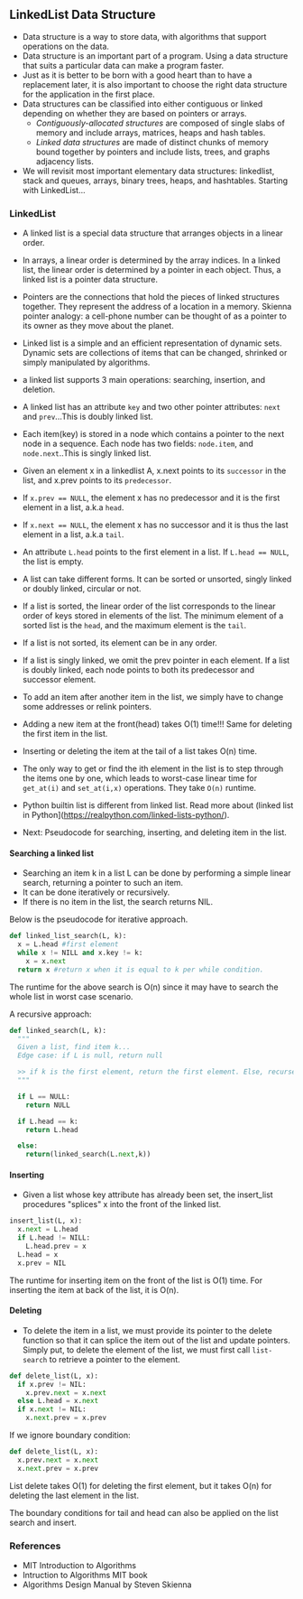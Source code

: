 ## LinkedList Data Structure

* Data structure is a way to store data, with algorithms that support operations on the data. 
* Data structure is an important part of a program. Using a data structure that suits a particular data can make a program faster.
* Just as it is better to be born with a good heart than to have a replacement later, it is also important to choose the right data structure for the application in the first place. 
* Data structures can be classified into either contiguous or linked depending on whether they are based on pointers or arrays. 
  * *Contiguously-allocated structures* are composed of single slabs of memory and include arrays, matrices, heaps and hash tables. 
  * *Linked data structures* are made of distinct chunks of memory bound together by pointers and include lists, trees, and graphs adjacency lists. 
* We will revisit most important elementary data structures: linkedlist, stack and queues, arrays, binary trees, heaps, and hashtables. Starting with LinkedList...

### LinkedList

* A linked list is a special data structure that arranges objects in a linear order. 
* In arrays, a linear order is determined by the array indices. In a linked list, the linear order is determined by a pointer in each object. Thus, a linked list is a pointer data structure.
* Pointers are the connections that hold the pieces of linked structures together. They represent the address of a location in a memory. Skienna pointer analogy: a cell-phone number can be thought of as a pointer to its owner as they move about the planet.
* Linked list is a simple and an efficient representation of dynamic sets. Dynamic sets are collections of items that can be changed, shrinked or simply manipulated by algorithms.
* a linked list supports 3 main operations: searching, insertion, and deletion. 
* A linked list has an attribute `key` and two other pointer attributes: `next` and `prev`...This is doubly linked list.
* Each item(key) is stored in a node which contains a pointer to the next node in a sequence. Each node has two fields: `node.item`, and `node.next`..This is singly linked list.
* Given an element x in a linkedlist A, x.next points to its `successor` in the list, and x.prev points to its `predecessor`.
* If `x.prev == NULL`, the element x has no predecessor and it is the first element in a list, a.k.a `head`. 
* If `x.next == NULL`, the element x has no successor and it is thus the last element in a list, a.k.a `tail`. 
* An attribute `L.head` points to the first element in a list. If `L.head == NULL`, the list is empty. 
* A list can take different forms. It can be sorted or unsorted, singly linked or doubly linked, circular or not. 
* If a list is sorted, the linear order of the list corresponds to the linear order of keys stored in elements of the list. The minimum element of a sorted list is the `head`, and the maximum element is the `tail`. 
* If a list is not sorted, its element can be in any order.
* If a list is singly linked, we omit the prev pointer in each element. If a list is doubly linked, each node points to both its predecessor and successor element.
* To add an item after another item in  the list, we simply have to change some addresses or relink pointers.
* Adding a new item at the front(head) takes O(1) time!!! Same for deleting the first item in the list.
* Inserting or deleting the item at the tail of a list takes O(n) time.
* The only way to get or find the ith element in the list is to step through the items one by one, which leads to worst-case linear time for `get_at(i)` and `set_at(i,x)` operations. They take `O(n)` runtime.
* Python builtin list is different from linked list. Read more about (linked list in Python](https://realpython.com/linked-lists-python/).

* Next: Pseudocode for searching, inserting, and deleting item in the list.

#### Searching a linked list

* Searching an item k in a list L can be done by performing a simple linear search, returning a pointer to such an item.
* It can be done iteratively or recursively. 
* If there is no item in the list, the search returns NIL. 

Below is the pseudocode for iterative approach.

```python
def linked_list_search(L, k):
  x = L.head #first element
  while x != NILL and x.key != k:
    x = x.next
  return x #return x when it is equal to k per while condition.
  ```

The runtime for the above search is O(n) since it may have to search the whole list in worst case scenario.

  A recursive approach:

  ```python
  def linked_search(L, k):
    """
    Given a list, find item k...
    Edge case: if L is null, return null

    >> if k is the first element, return the first element. Else, recurse through the rest part of the list (removing the first element)
    """

    if L == NULL:
      return NULL
  
    if L.head == k:
      return L.head

    else:
      return(linked_search(L.next,k))

```

#### Inserting 

* Given a list whose key attribute has already been set, the insert_list procedures "splices" x into the front of the linked list.

```python
insert_list(L, x):
  x.next = L.head
  if L.head != NILL:
    L.head.prev = x
  L.head = x
  x.prev = NIL
```

The runtime for inserting item on the front of the list is O(1) time. For inserting the item at back of the list, it is O(n).

#### Deleting

* To delete the item in a list, we must provide its pointer to the delete function so that it can splice the item out of the list and update pointers. Simply put, to delete the element of the list, we must first call `list-search` to retrieve a pointer to the element.

```python
def delete_list(L, x):
  if x.prev != NIL:
    x.prev.next = x.next
  else L.head = x.next
  if x.next != NIL:
    x.next.prev = x.prev
```

If we ignore boundary condition:
```python
def delete_list(L, x):
  x.prev.next = x.next
  x.next.prev = x.prev
```

List delete takes O(1) for deleting the first element, but it takes O(n) for deleting the last element in the list.

The boundary conditions for tail and head can also be applied on the list search and insert.

### References

* MIT Introduction to Algorithms
* Intruction to Algorithms MIT book
* Algorithms Design Manual by Steven Skienna